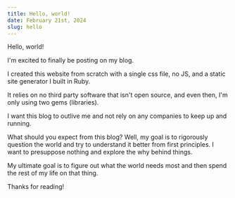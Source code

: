 ```yaml
---
title: Hello, world!
date: February 21st, 2024
slug: hello
---
```


Hello, world!

I'm excited to finally be posting on my blog.

I created this website from scratch with a single css file, no JS, and a static site generator I built in Ruby.

It relies on no third party software that isn't open source, and even then, I'm only using two gems (libraries).

I want this blog to outlive me and not rely on any companies to keep up and running.

What should you expect from this blog? Well, my goal is to rigorously question the world and try to understand it better from first principles. I want to presuppose nothing and explore the why behind things.

My ultimate goal is to figure out what the world needs most and then spend the rest of my life on that thing.

Thanks for reading!